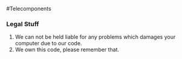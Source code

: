 #Telecomponents

### Legal Stuff
1. We can not be held liable for any problems which damages your computer due to our code.
2. We own this code, please remember that.
